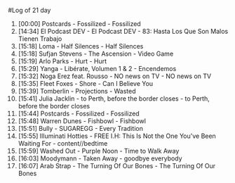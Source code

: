 #Log of 21 day

1. [00:00] Postcards - Fossilized - Fossilized
1. [14:34] El Podcast DEV - El Podcast DEV - 83: Hasta Los Que Son Malos Tienen Trabajo
1. [15:18] Loma - Half Silences - Half Silences
1. [15:18] Sufjan Stevens - The Ascension - Video Game
1. [15:19] Arlo Parks - Hurt - Hurt
1. [15:29] Yanga - Libérate, Volumen 1 & 2 - Encendemos
1. [15:32] Noga Erez feat. Rousso - NO news on TV - NO news on TV
1. [15:35] Fleet Foxes - Shore - Can I Believe You
1. [15:39] Tomberlin - Projections - Wasted
1. [15:41] Julia Jacklin - to Perth, before the border closes - to Perth, before the border closes
1. [15:44] Postcards - Fossilized - Fossilized
1. [15:48] Warren Dunes - Fishbowl - Fishbowl
1. [15:51] Bully - SUGAREGG - Every Tradition
1. [15:55] Illuminati Hotties - FREE I.H: This Is Not the One You've Been Waiting For - content//bedtime
1. [15:59] Washed Out - Purple Noon - Time to Walk Away
1. [16:03] Moodymann - Taken Away - goodbye everybody
1. [16:07] Arab Strap - The Turning Of Our Bones - The Turning Of Our Bones
